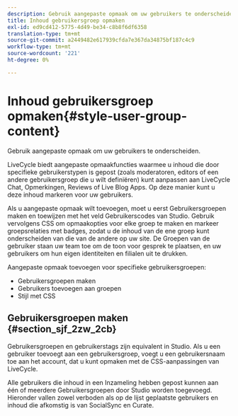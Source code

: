 ```yaml
---
description: Gebruik aangepaste opmaak om uw gebruikers te onderscheiden.
title: Inhoud gebruikersgroep opmaken
exl-id: ed9cd412-5775-4d49-be34-c8b8f6df6358
translation-type: tm+mt
source-git-commit: a2449482e617939cfda7e367da34875bf187c4c9
workflow-type: tm+mt
source-wordcount: '221'
ht-degree: 0%

---
```


# Inhoud gebruikersgroep opmaken{#style-user-group-content}

Gebruik aangepaste opmaak om uw gebruikers te onderscheiden.

LiveCycle biedt aangepaste opmaakfuncties waarmee u inhoud die door specifieke gebruikerstypen is gepost (zoals moderatoren, editors of een andere gebruikersgroep die u wilt definiëren) kunt aanpassen aan LiveCycle Chat, Opmerkingen, Reviews of Live Blog Apps. Op deze manier kunt u deze inhoud markeren voor uw gebruikers.

Als u aangepaste opmaak wilt toevoegen, moet u eerst Gebruikersgroepen maken en toewijzen met het veld Gebruikerscodes van Studio. Gebruik vervolgens CSS om opmaakopties voor elke groep te maken en markeer groepsrelaties met badges, zodat u de inhoud van de ene groep kunt onderscheiden van die van de andere op uw site. De Groepen van de gebruiker staan uw team toe om de toon voor gesprek te plaatsen, en uw gebruikers om hun eigen identiteiten en filialen uit te drukken.

Aangepaste opmaak toevoegen voor specifieke gebruikersgroepen:

* Gebruikersgroepen maken
* Gebruikers toevoegen aan groepen
* Stijl met CSS

## Gebruikersgroepen maken {#section_sjf_2zw_2cb}

Gebruikersgroepen en gebruikerstags zijn equivalent in Studio. Als u een gebruiker toevoegt aan een gebruikersgroep, voegt u een gebruikersnaam toe aan het account, dat u kunt opmaken met de CSS-aanpassingen van LiveCycle.

Alle gebruikers die inhoud in een Inzameling hebben gepost kunnen aan één of meerdere Gebruikersgroepen door Studio worden toegevoegd. Hieronder vallen zowel verboden als op de lijst geplaatste gebruikers en inhoud die afkomstig is van SocialSync en Curate.
